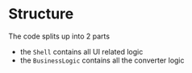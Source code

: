 # Structure
The code splits up into 2 parts
- the `Shell` contains all UI related logic
- the `BusinessLogic` contains all the converter logic
